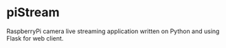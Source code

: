# piStream

RaspberryPi camera live streaming application written on Python and using Flask for web client.
